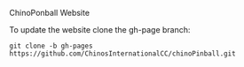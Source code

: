 ChinoPonball Website

To update the website clone the gh-page branch:
```
git clone -b gh-pages https://github.com/ChinosInternationalCC/chinoPinball.git
```